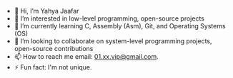- 👋 Hi, I’m Yahya Jaafar
- 👀 I’m interested in low-level programming, open-source projects
- 🌱 I’m currently learning C, Assembly (Asm), Git, and Operating Systems (OS)
- 💞️ I’m looking to collaborate on system-level programming projects, open-source contributions
- 📫 How to reach me
  email: 01.xx.vip@gmail.com.
- ⚡ Fun fact: I'm not unique.

<!---
N0ViP/N0ViP is a ✨ special ✨ repository because its `README.md` (this file) appears on your GitHub profile.
You can click the Preview link to take a look at your changes.
--->
